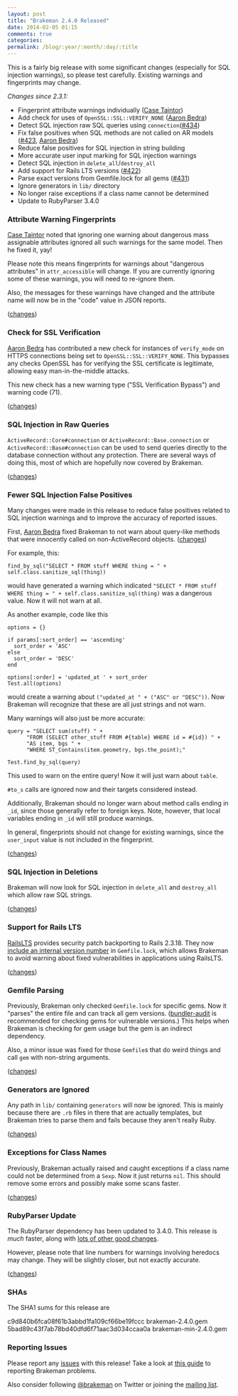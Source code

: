 ```yaml
---
layout: post
title: "Brakeman 2.4.0 Released"
date: 2014-02-05 01:15
comments: true
categories:
permalink: /blog/:year/:month/:day/:title
---
```


This is a fairly big release with some significant changes (especially for SQL injection warnings), so please test carefully. Existing warnings and fingerprints may change.

*Changes since 2.3.1:*

 * Fingerprint attribute warnings individually ([Case Taintor](https://github.com/ctaintor))
 * Add check for uses of `OpenSSL::SSL::VERIFY_NONE` ([Aaron Bedra](https://github.com/abedra/))
 * Detect SQL injection raw SQL queries using `connection`([#434](https://github.com/presidentbeef/brakeman/issues/434))
 * Fix false positives when SQL methods are not called on AR models ([#423](https://github.com/presidentbeef/brakeman/issues/423), [Aaron Bedra](https://github.com/abedra/))
 * Reduce false positives for SQL injection in string building
 * More accurate user input marking for SQL injection warnings
 * Detect SQL injection in `delete_all`/`destroy_all`
 * Add support for Rails LTS versions ([#422](https://github.com/presidentbeef/brakeman/issues/422))
 * Parse exact versions from Gemfile.lock for all gems ([#431](https://github.com/presidentbeef/brakeman/issues/431))
 * Ignore generators in `lib/` directory
 * No longer raise exceptions if a class name cannot be determined
 * Update to RubyParser 3.4.0


### Attribute Warning Fingerprints

[Case Taintor](https://github.com/ctaintor) noted that ignoring one warning about dangerous mass assignable attributes ignored all such warnings for the same model. Then he fixed it, yay!

Please note this means fingerprints for warnings about "dangerous attributes" in `attr_accessible` will change. If you are currently ignoring some of these warnings, you will need to re-ignore them.

Also, the messages for these warnings have changed and the attribute name will now be in the "code" value in JSON reports.

([changes](https://github.com/presidentbeef/brakeman/pull/416))

### Check for SSL Verification

[Aaron Bedra](https://github.com/abedra/) has contributed a new check for instances of `verify_mode` on HTTPS connections being set to `OpenSSL::SSL::VERIFY_NONE`. This bypasses any checks OpenSSL has for verifying the SSL certificate is legitimate, allowing easy man-in-the-middle attacks.

This new check has a new warning type ("SSL Verification Bypass") and warning code (71).

([changes](https://github.com/presidentbeef/brakeman/pull/419))

### SQL Injection in Raw Queries

`ActiveRecord::Core#connection` or `ActiveRecord::Base.connection` or `ActiveRecord::Base#connection` can be used to send queries directly to the database connection without any protection. There are several ways of doing this, most of which are hopefully now covered by Brakeman.

([changes](https://github.com/presidentbeef/brakeman/pull/438))

### Fewer SQL Injection False Positives

Many changes were made in this release to reduce false positives related to SQL injection warnings and to improve the accuracy of reported issues.

First, [Aaron Bedra](https://github.com/abedra/) fixed Brakeman to not warn about query-like methods that were innocently called on non-ActiveRecord objects. ([changes](https://github.com/presidentbeef/brakeman/pull/426))

For example, this:

    find_by_sql("SELECT * FROM stuff WHERE thing = " + self.class.sanitize_sql(thing))

would have generated a warning which indicated `"SELECT * FROM stuff WHERE thing = " + self.class.sanitize_sql(thing)` was a dangerous value. Now it will not warn at all.

As another example, code like this

    options = {}

    if params[:sort_order] == 'ascending'
      sort_order = 'ASC'
    else
      sort_order = 'DESC'
    end

    options[:order] = 'updated_at ' + sort_order
    Test.all(options)

would create a warning about `("updated_at " + ("ASC" or "DESC"))`. Now Brakeman will recognize that these are all just strings and not warn.

Many warnings will also just be more accurate:

    query = "SELECT sum(stuff) " +
          "FROM (SELECT other_stuff FROM #{table} WHERE id = #{id}) " +
          "AS item, bgs " +
          "WHERE ST_Contains(item.geometry, bgs.the_point);"

    Test.find_by_sql(query)

This used to warn on the entire query! Now it will just warn about `table`.

`#to_s` calls are ignored now and their targets considered instead.

Additionally, Brakeman should no longer warn about method calls ending in `_id`, since those generally refer to foreign keys. Note, however, that local variables ending in `_id` will still produce warnings.

In general, fingerprints should not change for existing warnings, since the `user_input` value is not included in the fingerprint.

([changes](https://github.com/presidentbeef/brakeman/pull/440))

### SQL Injection in Deletions

Brakeman will now look for SQL injection in `delete_all` and `destroy_all` which allow raw SQL strings.

([changes](https://github.com/presidentbeef/brakeman/pull/438))

### Support for Rails LTS

[RailsLTS](https://railslts.com/) provides security patch backporting to Rails 2.3.18. They now [include an internal version number](http://makandracards.com/railslts/21809-how-to-find-out-your-current-rails-lts-version) in `Gemfile.lock`, which allows Brakeman to avoid warning about fixed vulnerabilities in applications using RailsLTS.

([changes](https://github.com/presidentbeef/brakeman/pull/437))

### Gemfile Parsing

Previously, Brakeman only checked `Gemfile.lock` for specific gems. Now it "parses" the entire file and can track all gem versions. ([bundler-audit](https://github.com/rubysec/bundler-audit) is recommended for checking gems for vulnerable versions.) This helps when Brakeman is checking for gem usage but the gem is an indirect dependency.

Also, a minor issue was fixed for those `Gemfile`s that do weird things and call `gem` with non-string arguments.

([changes](https://github.com/presidentbeef/brakeman/pull/432))

### Generators are Ignored

Any path in `lib/` containing `generators` will now be ignored. This is mainly because there are `.rb` files in there that are actually templates, but Brakeman tries to parse them and fails because they aren't really Ruby.

([changes](https://github.com/presidentbeef/brakeman/pull/427))

### Exceptions for Class Names

Previously, Brakeman actually raised and caught exceptions if a class name could not be determined from a `Sexp`. Now it just returns `nil`. This should remove some errors and possibly make some scans faster.

([changes](https://github.com/presidentbeef/brakeman/pull/417))

### RubyParser Update

The RubyParser dependency has been updated to 3.4.0. This release is *much* faster, along with [lots of other good changes](http://blog.zenspider.com/releases/2014/02/ruby_parser-version-3-4-0-has-been-released.html).

However, please note that line numbers for warnings involving heredocs may change. They will be slightly closer, but not exactly accurate.

([changes](https://github.com/presidentbeef/brakeman/commit/29239377a79bafbaddfa7664e1570d4c1f3982b5))

### SHAs

The SHA1 sums for this release are

c9d840b6fca08f61b3abbd1fa109cf66be19fccc  brakeman-2.4.0.gem
5bad89c43f7ab78bd40dfd6f71aac3d034ccaa0a  brakeman-min-2.4.0.gem

### Reporting Issues

Please report any [issues](https://github.com/presidentbeef/brakeman/issues) with this release! Take a look at [this guide](https://github.com/presidentbeef/brakeman/wiki/How-to-Report-a-Brakeman-Issue) to reporting Brakeman problems.

Also consider following [@brakeman](https://twitter.com/brakeman) on Twitter or joining the [mailing list](http://brakemanscanner.org/contact/). 

